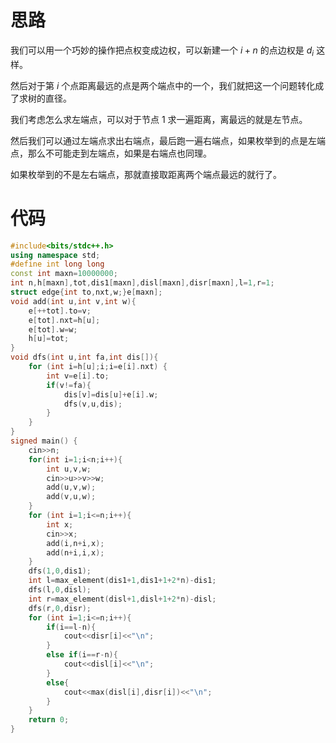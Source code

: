 # 思路
我们可以用一个巧妙的操作把点权变成边权，可以新建一个 $i+n$ 的点边权是 $d_i$ 这样。

然后对于第 $i$ 个点距离最远的点是两个端点中的一个，我们就把这一个问题转化成了求树的直径。

我们考虑怎么求左端点，可以对于节点 $1$ 求一遍距离，离最远的就是左节点。

然后我们可以通过左端点求出右端点，最后跑一遍右端点，如果枚举到的点是左端点，那么不可能走到左端点，如果是右端点也同理。

如果枚举到的不是左右端点，那就直接取距离两个端点最远的就行了。

# 代码
```cpp
#include<bits/stdc++.h>
using namespace std;
#define int long long
const int maxn=10000000;
int n,h[maxn],tot,dis1[maxn],disl[maxn],disr[maxn],l=1,r=1;
struct edge{int to,nxt,w;}e[maxn];
void add(int u,int v,int w){
	e[++tot].to=v;
	e[tot].nxt=h[u];
	e[tot].w=w;
	h[u]=tot;
}
void dfs(int u,int fa,int dis[]){
	for (int i=h[u];i;i=e[i].nxt) {
		int v=e[i].to;
		if(v!=fa){
			dis[v]=dis[u]+e[i].w;
			dfs(v,u,dis);
		}
	}
}
signed main() {
	cin>>n;
	for(int i=1;i<n;i++){
		int u,v,w;
		cin>>u>>v>>w;
		add(u,v,w);
		add(v,u,w);
	}
	for (int i=1;i<=n;i++){
		int x;
		cin>>x;
		add(i,n+i,x);
		add(n+i,i,x);
	}
	dfs(1,0,dis1);
	int l=max_element(dis1+1,dis1+1+2*n)-dis1;
	dfs(l,0,disl);
	int r=max_element(disl+1,disl+1+2*n)-disl;
	dfs(r,0,disr);
	for (int i=1;i<=n;i++){
		if(i==l-n){
			cout<<disr[i]<<"\n";
		}
		else if(i==r-n){
			cout<<disl[i]<<"\n";
		}
		else{
			cout<<max(disl[i],disr[i])<<"\n";
		}
	}
	return 0;
}
```